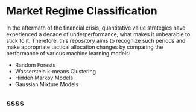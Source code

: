 # Market Regime Classification
In the aftermath of the financial crisis, quantitative value strategies have experienced a decade of underperformance, what makes it unbearable to stick to it. Therefore, this repository aims to recognize such periods and make appropriate tactical allocation changes by comparing the performance of various machine learning models:
- Random Forests
- Wasserstein k-means Clustering
- Hidden Markov Models
- Gaussian Mixture Models
## ssss
